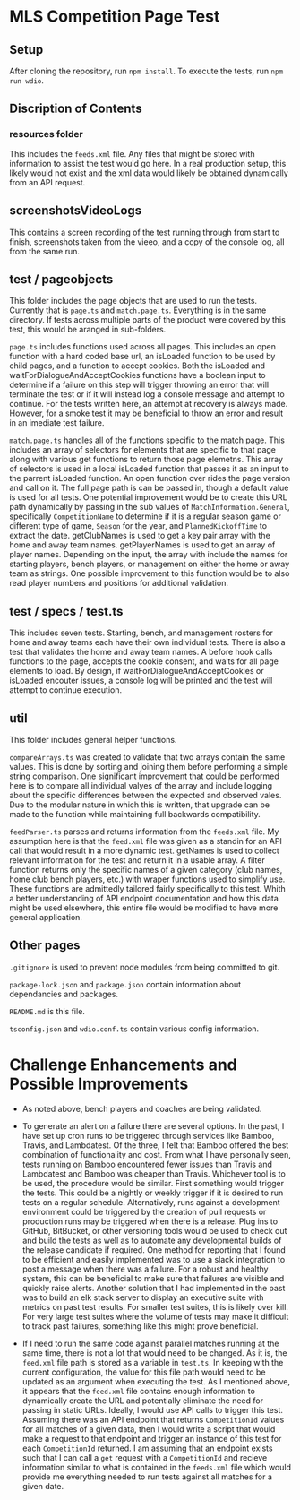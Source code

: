 # MLS Competition Page Test

## Setup
After cloning the repository, run `npm install`.
To execute the tests, run `npm run wdio`.

## Discription of Contents

### resources folder

This includes the `feeds.xml` file. Any files that might be stored with information to assist the test would go here. In a real production setup, this likely would not exist and the xml data would likely be obtained dynamically from an API request. 

## screenshotsVideoLogs

This contains a screen recording of the test running through from start to finish, screenshots taken from the vieeo, and a copy of the console log, all from the same run.

## test / pageobjects

This folder includes the page objects that are used to run the tests. Currently that is `page.ts` and `match.page.ts`. Everything is in the same directory. If tests across multiple parts of the product were covered by this test, this would be aranged in sub-folders.

`page.ts` includes functions used across all pages. This includes an open function with a hard coded base url, an isLoaded function to be used by child pages, and a function to accept cookies. Both the isLoaded and waitForDialogueAndAcceptCookies functions have a boolean input to determine if a failure on this step will trigger throwing an error that will terminate the test or if it will instead log a console message and attempt to continue. For the tests written here, an attempt at recovery is always made. However, for a smoke test it may be beneficial to throw an error and result in an imediate test failure.

`match.page.ts` handles all of the functions specific to the match page. This includes an array of selectors for elements that are specific to that page along with various get functions to return those page elemetns. This array of selectors is used in a local isLoaded function that passes it as an input to the parrent isLoaded function. An open function over rides the page version and call on it. The full page path is can be passed in, though a default value is used for all tests. One potential improvement would be to create this URL path dynamically by passing in the sub values of `MatchInformation.General`, specifically `CompetitionName` to determine if it is a regular season game or different type of game, `Season` for the year, and `PlannedKickoffTime` to extract the date. getClubNames is used to get a key pair array with the home and away team names. getPlayerNames is used to get an array of player names. Depending on the input, the array with include the names for starting players, bench players, or management on either the home or away team as strings. One possible improvement to this function would be to also read player numbers and positions for additional validation. 

## test / specs  / test.ts

This includes seven tests. Starting, bench, and management rosters for home and away teams each have their own individual tests. There is also a test that validates the home and away team names. A before hook calls functions to the page, accepts the cookie consent, and waits for all page elements to load. By design, if waitForDialogueAndAcceptCookies or isLoaded encouter issues, a console log will be printed and the test will attempt to continue execution.

## util

This folder includes general helper functions.

`compareArrays.ts` was created to validate that two arrays contain the same values. This is done by sorting and joining them before performing a simple string comparison. One significant improvement that could be performed here is to compare all individual valyes of the array and include logging about the specific differences between the expected and observed vales. Due to the modular nature in which this is written, that upgrade can be made to the function while maintaining full backwards compatibility.

`feedParser.ts` parses and returns information from the `feeds.xml` file. My assumption here is that the `feed.xml` file was given as a standin for an API call that would result in a more dynamic test. getNames is used to collect relevant information for the test and return it in a usable array. A filter function returns only the specific names of a given category (club names, home club bench players, etc.) with wraper functions used to simplify use. These functions are admittedly tailored fairly specifically to this test. Whith a better understanding of API endpoint documentation and how this data might be used elsewhere, this entire file would be modified to have more general application.

## Other pages
`.gitignore` is used to prevent node modules from being committed to git.

`package-lock.json` and `package.json` contain information about dependancies and packages.

`README.md` is this file.

`tsconfig.json` and `wdio.conf.ts` contain various config information.


# Challenge Enhancements and Possible Improvements

- As noted above, bench players and coaches are being validated.

- To generate an alert on a failure there are several options. In the past, I have set up cron runs to be triggered through services like Bamboo, Travis, and Lambdatest. Of the three, I felt that Bamboo offered the best combination of functionality and cost. From what I have personally seen, tests running on Bamboo encountered fewer issues than Travis and Lambdatest and Bamboo was cheaper than Travis. Whichever tool is to be used, the procedure would be similar. First something would trigger the tests. This could be a nightly or weekly trigger if it is desired to run tests on a regular schedule. Alternatively, runs against a development environment could be triggered by the creation of pull requests or production runs may be triggered when there is a release. Plug ins to GitHub, BitBucket, or other versioning tools would be used to check out and build the tests as well as to automate any developmental builds of the release candidate if required. One method for reporting that I found to be efficient and easily implemented was to use a slack integration to post a message when there was a failure. For a robust and healthy system, this can be beneficial to make sure that failures are visible and quickly raise alerts. Another solution that I had implemented in the past was to build an elk stack server to display an executive suite with metrics on past test results. For smaller test suites, this is likely over kill. For very large test suites where the volume of tests may make it difficult to track past failures, something like this might prove beneficial. 

- If I need to run the same code against parallel matches running at the same time, there is not a lot that would need to be changed. As it is, the `feed.xml` file path is stored as a variable in `test.ts`. In keeping with the current configuration, the value for this file path would need to be updated as an argument when executing the test. As I mentioned above, it appears that the `feed.xml` file contains enough information to dynamically create the URL and potentially eliminate the need for passing in static URLs. Ideally, I would use API calls to trigger this test. Assuming there was an API endpoint that returns `CompetitionId` values for all matches of a given data, then I would write a script that would make a request to that endpoint and trigger an instance of this test for each `CompetitionId` returned. I am assuming that an endpoint exists such that I can call a `get` request with a `CompetitionId` and recieve information similar to what is contained in the `feeds.xml` file which would provide me everything needed to run tests against all matches for a given date. 